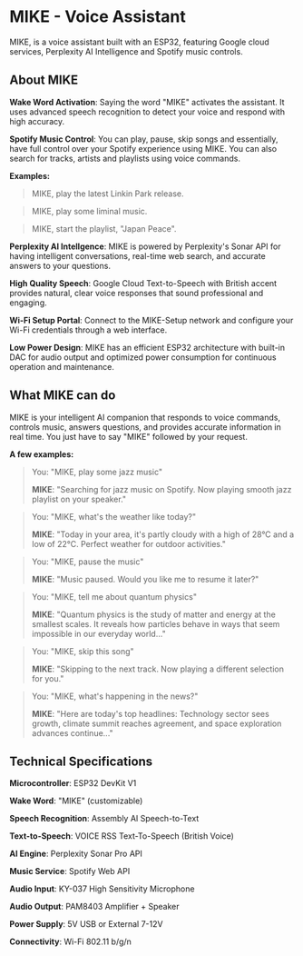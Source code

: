 # MIKE - Voice Assistant
MIKE, is a voice assistant built with an ESP32, featuring Google cloud services, Perplexity AI Intelligence and Spotify music controls.

## About MIKE
**Wake Word Activation**: Saying the word "MIKE" activates the assistant. It uses advanced speech recognition to detect your voice and respond with high accuracy.

**Spotify Music Control**: You can play, pause, skip songs and essentially, have full control over your Spotify experience using MIKE. You can also search for tracks, artists and playlists using voice commands.

**Examples:** 
> MIKE, play the latest Linkin Park release.

> MIKE, play some liminal music.

> MIKE, start the playlist, "Japan Peace".

**Perplexity AI Intellgence**: MIKE is powered by Perplexity's Sonar API for having intelligent conversations, real-time web search, and accurate answers to your questions. 

**High Quality Speech**:
Google Cloud Text-to-Speech with British accent provides natural, clear voice responses that sound professional and engaging. 

**Wi-Fi Setup Portal**: Connect to the MIKE-Setup network and configure your Wi-Fi credentials through a web interface.

**Low Power Design**: MIKE has an efficient ESP32 architecture with built-in DAC for audio output and optimized power consumption for continuous operation and maintenance.

## What MIKE can do
MIKE is your intelligent AI companion that responds to voice commands, controls music, answers questions, and provides accurate information in real time. You just have to say "MIKE" followed by your request.

**A few examples:**

> You: "MIKE, play some jazz music"
>
> **MIKE**: "Searching for jazz music on Spotify. Now playing smooth jazz playlist on your speaker."


> You: "MIKE, what's the weather like today?"
>
> **MIKE**: "Today in your area, it's partly cloudy with a high of 28°C and a low of 22°C. Perfect weather for outdoor activities."


> You: "MIKE, pause the music"
>
> **MIKE**: "Music paused. Would you like me to resume it later?"

> You: "MIKE, tell me about quantum physics"
>
>  **MIKE**: "Quantum physics is the study of matter and energy at the smallest scales. It reveals how particles behave in ways that seem impossible in our everyday world..."


> You: "MIKE, skip this song"
>
> **MIKE**: "Skipping to the next track. Now playing a different selection for you."


> You: "MIKE, what's happening in the news?"
>
> **MIKE**: "Here are today's top headlines: Technology sector sees growth, climate summit reaches agreement, and space exploration advances continue..."


## Technical Specifications

  **Microcontroller**: ESP32 DevKit V1
  
  **Wake Word**: "MIKE" (customizable)
  
  **Speech Recognition**: Assembly AI Speech-to-Text
 
  **Text-to-Speech**: VOICE RSS Text-To-Speech (British Voice)
 
  **AI Engine**: Perplexity Sonar Pro API
 
  **Music Service**: Spotify Web API
 
  **Audio Input**: KY-037 High Sensitivity Microphone
 
  **Audio Output**: PAM8403 Amplifier + Speaker
 
  **Power Supply**: 5V USB or External 7-12V
 
  **Connectivity**: Wi-Fi 802.11 b/g/n
